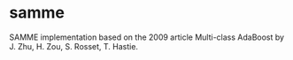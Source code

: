 # samme
SAMME implementation based on the 2009 article Multi-class AdaBoost by J. Zhu, H. Zou, S. Rosset, T. Hastie.
